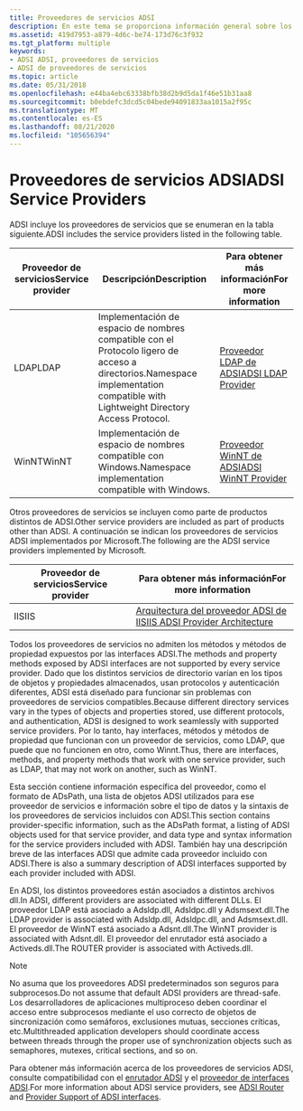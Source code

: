 ```yaml
---
title: Proveedores de servicios ADSI
description: En este tema se proporciona información general sobre los proveedores de servicios ADSI que se proporcionan en el servidor.
ms.assetid: 419d7953-a879-4d6c-be74-173d76c3f932
ms.tgt_platform: multiple
keywords:
- ADSI ADSI, proveedores de servicios
- ADSI de proveedores de servicios
ms.topic: article
ms.date: 05/31/2018
ms.openlocfilehash: e44ba4ebc63338bfb38d2b9d5da1f46e51b31aa8
ms.sourcegitcommit: b0ebdefc3dcd5c04bede94091833aa1015a2f95c
ms.translationtype: MT
ms.contentlocale: es-ES
ms.lasthandoff: 08/21/2020
ms.locfileid: "105656394"
---
```

# <a name="adsi-service-providers"></a><span data-ttu-id="96af7-105">Proveedores de servicios ADSI</span><span class="sxs-lookup"><span data-stu-id="96af7-105">ADSI Service Providers</span></span>

<span data-ttu-id="96af7-106">ADSI incluye los proveedores de servicios que se enumeran en la tabla siguiente.</span><span class="sxs-lookup"><span data-stu-id="96af7-106">ADSI includes the service providers listed in the following table.</span></span>



| <span data-ttu-id="96af7-107">Proveedor de servicios</span><span class="sxs-lookup"><span data-stu-id="96af7-107">Service provider</span></span> | <span data-ttu-id="96af7-108">Descripción</span><span class="sxs-lookup"><span data-stu-id="96af7-108">Description</span></span>                                                                                | <span data-ttu-id="96af7-109">Para obtener más información</span><span class="sxs-lookup"><span data-stu-id="96af7-109">For more information</span></span>                                      |
|------------------|--------------------------------------------------------------------------------------------|-----------------------------------------------------------|
| <span data-ttu-id="96af7-110">LDAP</span><span class="sxs-lookup"><span data-stu-id="96af7-110">LDAP</span></span><br/>  | <span data-ttu-id="96af7-111">Implementación de espacio de nombres compatible con el Protocolo ligero de acceso a directorios.</span><span class="sxs-lookup"><span data-stu-id="96af7-111">Namespace implementation compatible with Lightweight Directory Access Protocol.</span></span><br/> | [<span data-ttu-id="96af7-112">Proveedor LDAP de ADSI</span><span class="sxs-lookup"><span data-stu-id="96af7-112">ADSI LDAP Provider</span></span>](adsi-ldap-provider.md)<br/>   |
| <span data-ttu-id="96af7-113">WinNT</span><span class="sxs-lookup"><span data-stu-id="96af7-113">WinNT</span></span><br/> | <span data-ttu-id="96af7-114">Implementación de espacio de nombres compatible con Windows.</span><span class="sxs-lookup"><span data-stu-id="96af7-114">Namespace implementation compatible with Windows.</span></span><br/>                               | [<span data-ttu-id="96af7-115">Proveedor WinNT de ADSI</span><span class="sxs-lookup"><span data-stu-id="96af7-115">ADSI WinNT Provider</span></span>](adsi-winnt-provider.md)<br/> |



 

<span data-ttu-id="96af7-116">Otros proveedores de servicios se incluyen como parte de productos distintos de ADSI.</span><span class="sxs-lookup"><span data-stu-id="96af7-116">Other service providers are included as part of products other than ADSI.</span></span> <span data-ttu-id="96af7-117">A continuación se indican los proveedores de servicios ADSI implementados por Microsoft.</span><span class="sxs-lookup"><span data-stu-id="96af7-117">The following are the ADSI service providers implemented by Microsoft.</span></span>



| <span data-ttu-id="96af7-118">Proveedor de servicios</span><span class="sxs-lookup"><span data-stu-id="96af7-118">Service provider</span></span> | <span data-ttu-id="96af7-119">Para obtener más información</span><span class="sxs-lookup"><span data-stu-id="96af7-119">For more information</span></span>                                                                        |
|------------------|---------------------------------------------------------------------------------------------|
| <span data-ttu-id="96af7-120">IIS</span><span class="sxs-lookup"><span data-stu-id="96af7-120">IIS</span></span><br/>   | <span data-ttu-id="96af7-121">[Arquitectura del proveedor ADSI de IIS](/previous-versions/iis/6.0-sdk/ms525929(v=vs.90))</span><span class="sxs-lookup"><span data-stu-id="96af7-121">[IIS ADSI Provider Architecture](/previous-versions/iis/6.0-sdk/ms525929(v=vs.90))</span></span><br/> |



 

<span data-ttu-id="96af7-122">Todos los proveedores de servicios no admiten los métodos y métodos de propiedad expuestos por las interfaces ADSI.</span><span class="sxs-lookup"><span data-stu-id="96af7-122">The methods and property methods exposed by ADSI interfaces are not supported by every service provider.</span></span> <span data-ttu-id="96af7-123">Dado que los distintos servicios de directorio varían en los tipos de objetos y propiedades almacenados, usan protocolos y autenticación diferentes, ADSI está diseñado para funcionar sin problemas con proveedores de servicios compatibles.</span><span class="sxs-lookup"><span data-stu-id="96af7-123">Because different directory services vary in the types of objects and properties stored, use different protocols, and authentication, ADSI is designed to work seamlessly with supported service providers.</span></span> <span data-ttu-id="96af7-124">Por lo tanto, hay interfaces, métodos y métodos de propiedad que funcionan con un proveedor de servicios, como LDAP, que puede que no funcionen en otro, como Winnt.</span><span class="sxs-lookup"><span data-stu-id="96af7-124">Thus, there are interfaces, methods, and property methods that work with one service provider, such as LDAP, that may not work on another, such as WinNT.</span></span>

<span data-ttu-id="96af7-125">Esta sección contiene información específica del proveedor, como el formato de ADsPath, una lista de objetos ADSI utilizados para ese proveedor de servicios e información sobre el tipo de datos y la sintaxis de los proveedores de servicios incluidos con ADSI.</span><span class="sxs-lookup"><span data-stu-id="96af7-125">This section contains provider-specific information, such as the ADsPath format, a listing of ADSI objects used for that service provider, and data type and syntax information for the service providers included with ADSI.</span></span> <span data-ttu-id="96af7-126">También hay una descripción breve de las interfaces ADSI que admite cada proveedor incluido con ADSI.</span><span class="sxs-lookup"><span data-stu-id="96af7-126">There is also a summary description of ADSI interfaces supported by each provider included with ADSI.</span></span>

<span data-ttu-id="96af7-127">En ADSI, los distintos proveedores están asociados a distintos archivos dll.</span><span class="sxs-lookup"><span data-stu-id="96af7-127">In ADSI, different providers are associated with different DLLs.</span></span> <span data-ttu-id="96af7-128">El proveedor LDAP está asociado a Adsldp.dll, Adsldpc.dll y Adsmsext.dll.</span><span class="sxs-lookup"><span data-stu-id="96af7-128">The LDAP provider is associated with Adsldp.dll, Adsldpc.dll, and Adsmsext.dll.</span></span> <span data-ttu-id="96af7-129">El proveedor de WinNT está asociado a Adsnt.dll.</span><span class="sxs-lookup"><span data-stu-id="96af7-129">The WinNT provider is associated with Adsnt.dll.</span></span> <span data-ttu-id="96af7-130">El proveedor del enrutador está asociado a Activeds.dll.</span><span class="sxs-lookup"><span data-stu-id="96af7-130">The ROUTER provider is associated with Activeds.dll.</span></span>

> [!Note]  
> <span data-ttu-id="96af7-131">No asuma que los proveedores ADSI predeterminados son seguros para subprocesos.</span><span class="sxs-lookup"><span data-stu-id="96af7-131">Do not assume that default ADSI providers are thread-safe.</span></span> <span data-ttu-id="96af7-132">Los desarrolladores de aplicaciones multiproceso deben coordinar el acceso entre subprocesos mediante el uso correcto de objetos de sincronización como semáforos, exclusiones mutuas, secciones críticas, etc.</span><span class="sxs-lookup"><span data-stu-id="96af7-132">Multithreaded application developers should coordinate access between threads through the proper use of synchronization objects such as semaphores, mutexes, critical sections, and so on.</span></span>

 

<span data-ttu-id="96af7-133">Para obtener más información acerca de los proveedores de servicios ADSI, consulte compatibilidad con el [enrutador ADSI](adsi-router.md) y el [proveedor de interfaces ADSI](provider-support-of-adsi-interfaces.md).</span><span class="sxs-lookup"><span data-stu-id="96af7-133">For more information about ADSI service providers, see [ADSI Router](adsi-router.md) and [Provider Support of ADSI interfaces](provider-support-of-adsi-interfaces.md).</span></span>

 

